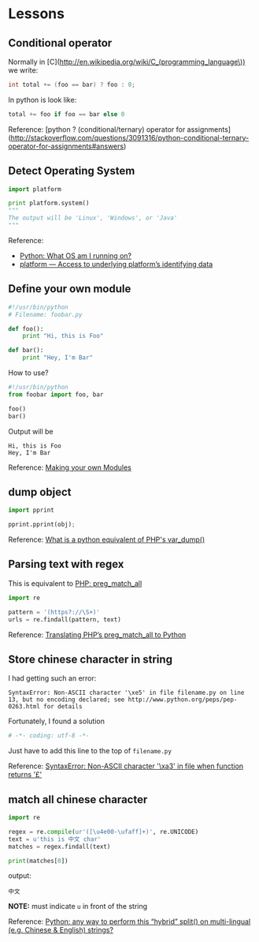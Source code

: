 # Lessons

## Conditional operator
Normally in [C](http://en.wikipedia.org/wiki/C_(programming_language\)) we write:
```c
int total += (foo == bar) ? foo : 0;
```
In python is look like:
```python
total += foo if foo == bar else 0
```

Reference: [python ? (conditional/ternary) operator for assignments] (http://stackoverflow.com/questions/3091316/python-conditional-ternary-operator-for-assignments#answers)

## Detect Operating System
```python
import platform

print platform.system()
"""
The output will be 'Linux', 'Windows', or 'Java'
"""
```

Reference:  
* [Python: What OS am I running on?](http://stackoverflow.com/questions/1854/python-what-os-am-i-running-on#answers)
* [platform — Access to underlying platform’s identifying data](http://docs.python.org/2/library/platform.html#platform.system)

## Define your own module
```python
#!/usr/bin/python
# Filename: foobar.py

def foo():
    print "Hi, this is Foo"

def bar():
    print "Hey, I'm Bar"
```
How to use?
```python
#!/usr/bin/python
from foobar import foo, bar

foo()
bar()
```
Output will be
```
Hi, this is Foo
Hey, I'm Bar
```

Reference: [Making your own Modules](http://www.ibiblio.org/g2swap/byteofpython/read/making-modules.html)

## dump object
```python
import pprint

pprint.pprint(obj);
```

Reference: [What is a python equivalent of PHP's var_dump()](http://stackoverflow.com/questions/383944/what-is-a-python-equivalent-of-phps-var-dump#answers)

## Parsing text with regex
This is equivalent to [PHP: preg_match_all](http://php.net/manual/en/function.preg-match-all.php)
```python
import re

pattern = '(https?://\S+)'
urls = re.findall(pattern, text)
```

Reference: [Translating PHP’s preg_match_all to Python](http://stackoverflow.com/questions/3865896/translating-phps-preg-match-all-to-python#answers)

## Store chinese character in string
I had getting such an error:  
```
SyntaxError: Non-ASCII character '\xe5' in file filename.py on line 13, but no encoding declared; see http://www.python.org/peps/pep-0263.html for details
```
Fortunately, I found a solution
```python
# -*- coding: utf-8 -*-
```
Just have to add this line to the top of `filename.py`

Reference: [SyntaxError: Non-ASCII character '\xa3' in file when function returns '£'](http://stackoverflow.com/questions/10589620/syntaxerror-non-ascii-character-xa3-in-file-when-function-returns#answer-10589674)

## match all chinese character
```python
import re

regex = re.compile(ur'([\u4e00-\ufaff]+)', re.UNICODE)
text = u'this is 中文 char'
matches = regex.findall(text)

print(matches[0])
```
output:
```
中文
```
**NOTE:** must indicate `u` in front of the string

Reference: [Python: any way to perform this “hybrid” split() on multi-lingual (e.g. Chinese & English) strings?](http://stackoverflow.com/questions/3801431/python-any-way-to-perform-this-hybrid-split-on-multi-lingual-e-g-chinese#answers)
